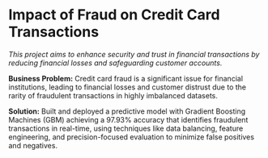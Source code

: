 # Impact of Fraud on Credit Card Transactions 
_This project aims to enhance security and trust in financial transactions by reducing financial losses and safeguarding customer accounts._  

**Business Problem:** Credit card fraud is a significant issue for financial institutions, leading to financial losses and customer distrust due to the rarity of fraudulent transactions in highly imbalanced datasets.  

**Solution:** Built and deployed a predictive model with Gradient Boosting Machines (GBM) achieving a 97.93% accuracy that identifies fraudulent transactions in real-time, using techniques like data balancing, feature engineering, and precision-focused evaluation to minimize false positives and negatives.



